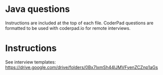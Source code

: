 # Java questions

Instructions are included at the top of each file. CoderPad questions are formatted to be used with coderpad.io for remote interviews.

# Instructions

See interview templates: https://drive.google.com/drive/folders/0Bx7lxmSh44lJMVFyenZCZnp1aGs
